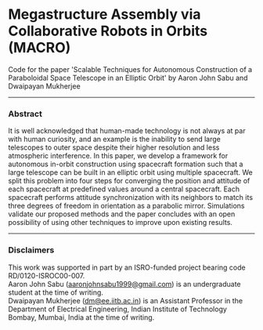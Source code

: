 # Megastructure Assembly via Collaborative Robots in Orbits (MACRO)

Code for the paper 'Scalable Techniques for Autonomous Construction of a Paraboloidal Space Telescope in an Elliptic Orbit' by Aaron John Sabu and Dwaipayan Mukherjee

***
### Abstract

It is well acknowledged that human-made technology is not always at par with human curiosity, and an example is the inability to send large telescopes to outer space despite their higher resolution and less atmospheric interference. In this paper, we develop a framework for autonomous in-orbit construction using spacecraft formation such that a large telescope can be built in an elliptic orbit using multiple spacecraft. We split this problem into four steps for converging the position and attitude of each spacecraft at predefined values around a central spacecraft. Each spacecraft performs attitude synchronization with its neighbors to match its three degrees of freedom in orientation as a parabolic mirror. Simulations validate our proposed methods and the paper concludes with an open possibility of using other techniques to improve upon existing results.

***
### Disclaimers


This work was supported in part by an ISRO-funded project bearing code RD/0120-ISROC00-007.  
Aaron John Sabu (<a href="mailto:aaronjohnsabu1999@gmail.com">aaronjohnsabu1999@gmail.com</a>) is an undergraduate student at the time of writing.  
Dwaipayan Mukherjee (<a href="mailto:dm@ee.iitb.ac.in">dm@ee.iitb.ac.in</a>) is an Assistant Professor in the Department of Electrical Engineering, Indian Institute of Technology Bombay, Mumbai, India at the time of writing.
